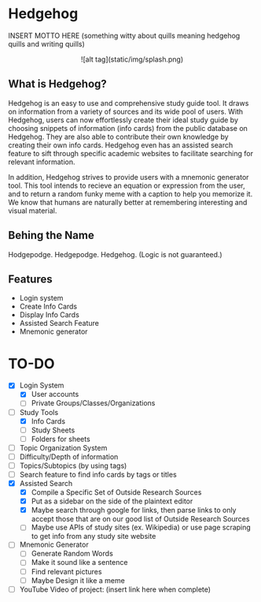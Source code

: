 # Hedgehog
INSERT MOTTO HERE (something witty about quills meaning hedgehog quills and writing quills)

<center>![alt tag](static/img/splash.png)</center>

## What is Hedgehog?
Hedgehog is an easy to use and comprehensive study guide tool. It draws on information from a variety of sources and its wide pool of users. With Hedgehog, users can now effortlessly create their ideal study guide by choosing snippets of information (info cards) from the public database on Hedgehog. They are also able to contribute their own knowledge by creating their own info cards. Hedgehog even has an assisted search feature to sift through specific academic websites to facilitate searching for relevant information.

In addition, Hedgehog strives to provide users with a mnemonic generator tool. This tool intends to recieve an equation or expression from the user, and to return a random funky meme with a caption to help you memorize it. We know that humans are naturally better at remembering interesting and visual material.
<br>

## Behing the Name
Hodgepodge.
Hedgepodge.
Hedgehog.
(Logic is not guaranteed.)

## Features
- Login system
- Create Info Cards
- Display Info Cards
- Assisted Search Feature
- Mnemonic generator

# TO-DO
- [X] Login System
  - [X] User accounts
  - [ ] Private Groups/Classes/Organizations
- [ ] Study Tools
  - [X] Info Cards
  - [ ] Study Sheets
  - [ ] Folders for sheets
- [ ] Topic Organization System
 - [ ] Difficulty/Depth of information
 - [ ] Topics/Subtopics (by using tags)
 - [ ] Search feature to find info cards by tags or titles
- [X] Assisted Search
  - [X] Compile a Specific Set of Outside Research Sources
  - [X] Put as a sidebar on the side of the plaintext editor
  - [X] Maybe search through google for links, then parse links to only accept those that are on our good list of Outside Research Sources
  - [ ] Maybe use APIs of study sites (ex. Wikipedia) or use page scraping to get info from any study site website
- [ ] Mnemonic Generator
  - [ ] Generate Random Words
  - [ ] Make it sound like a sentence
  - [ ] Find relevant pictures
  - [ ] Maybe Design it like a meme
- [ ] YouTube Video of project: (insert link here when complete)